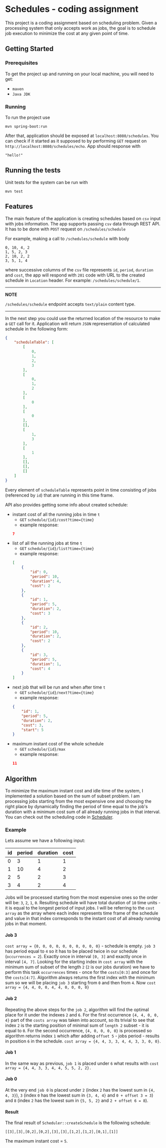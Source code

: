 # Schedules - coding assignment

This project is a coding assignment based on scheduling problem. 
Given a processing system that only accepts work as jobs, the goal is to
schedule job execution to minimize the cost at any given point of time.

## Getting Started

### Prerequisites

To get the project up and running on your local machine, you will need to get:
* `maven`
* `Java JDK`

### Running

To run the project use

```
mvn spring-boot:run
```
After that, application should be exposed at `localhost:8080/schedules`. You can check if it started
as it supposed to by performing `GET` request on `http://localhost:8080/schedules/echo`. App should 
response with
```
"hello!"
```

## Running the tests

Unit tests for the system can be run with
```
mvn test
```

## Features

The main feature of the application is creating schedules based on `csv` input with jobs information.
The app supports passing `csv` data through REST API. It has to be done with `POST` request on 
`/schedules/schedule` 

For example, making a call to `/schedules/schedule` with body
```
0, 10, 4, 2
1, 5, 2, 3
2, 10, 2, 2
3, 5, 1, 4
```
where successive columns of the `csv` file represents `id`, `period`, `duration` and `cost`,
the app will respond with `201` code with URL to the created schedule in `Location` header.
For example: `/schedules/schedule/1`.

---
**NOTE**

`/schedules/schedule` endpoint accepts `text/plain` content type.

---

In the next step you could use the returned location of the resource to make a `GET` call 
for it. Application will return `JSON` representation of calculated schedule in the following form:
```json
{
    "scheduleTable": [
        [
            0,
            1,
            2,
            3
        ],
        [
            0,
            1,
            2
        ],
        [
            0
        ],
        [
            0
        ],
        [],
        [
            1,
            3
        ],
        [
            1
        ],
        [],
        [],
        []
    ]
}
```
Every element of `scheduleTable` represents point in time consisting of jobs (referenced by `id`) that are 
running in this time frame. 

API also provides getting some info about created schedule:
* instant cost of all the running jobs in time `t` 
    * `GET` `schedule/{id}/cost?time={time}`
    * example response:
    ```json
    7
    ```
* list of all the running jobs at time `t`
    * `GET` `schedule/{id}/list?time={time}`
    * example response:
    ```json
    [
        {
            "id": 0,
            "period": 10,
            "duration": 4,
            "cost": 2
        },
        {
            "id": 1,
            "period": 5,
            "duration": 2,
            "cost": 3
        },
        {
            "id": 2,
            "period": 10,
            "duration": 2,
            "cost": 2
        },
        {
            "id": 3,
            "period": 5,
            "duration": 1,
            "cost": 4
        }
    ]
    ```
* next job that will be run and when after time `t`
    * `GET` `schedule/{id}/next?time={time}`
    * example response:
    ```json
    {
        "id": 1,
        "period": 5,
        "duration": 2,
        "cost": 3,
        "start": 5
    }
    ```
* maximum instant cost of the whole schedule
    * `GET` `schedule/{id}/max`
    * example response:
    ```json
    11
    ```
    
## Algorithm

To minimize the maximum instant cost and idle time of the system, I implemented a solution based on
the sum of subset problem. I am processing jobs starting from the most expensive one and choosing
the right place by dynamically finding the period of time equal to the job's duration with 
a minimum cost sum of all already running jobs in that interval. You can check out the scheduling
code in [Scheduler](src/main/java/com/schedules/scheduler/Scheduler.java).

### Example

Lets assume we have a following input:

| id    | period    | duration  | cost  |
| ----- | --------- | --------- | ----- |
| 0     | 3         | 1         | 1     |
| 1     | 10        | 4         | 2     |
| 2     | 5         | 2         | 3     |
| 3     | 4         | 2         | 4     |

Jobs will be processed starting from the most expensive ones so the order will be: `3`, `2`, `1`, `0`.
Resulting schedule will have total duration of `10` time units - it is equal to the longest period 
of input jobs. I will be referring to the `cost array` as the array where each index represents
time frame of the schedule and value in that index corresponds to the instant cost of all already
running jobs in that moment.

#### Job 3

`cost array = {0, 0, 0, 0, 0, 0, 0, 0, 0, 0}` -  schedule is empty.
`job 3` has period equal to `4` so it has to be placed twice in our schedule (`occurrences = 2`). Exactly once in interval
`[0, 3]` and exactly once in interval `[4, 7]`. Looking for the starting index in `cost array` 
with the minimum sum of subset of the length `2` (`2` is our jobs duration) we have to perform
this task `occurrences` times - once for the `costs[0:3]` and once for the `costs[4:7]`. 
Algorithm always returns the first index with the minimum sum so we will be placing `job 3` starting
from `0` and then from `4`. Now `cost array = {4, 4, 0, 0, 4, 4, 0, 0, 0, 0}`

#### Job 2

Repeating the above steps for the `job 2`, algorithm will find the optimal place for it 
under the indexes `2` and `6`. For the first occurrence `{4, 4, 0, 0, 4}` part of the `costs array`
was taken into account, so its trivial to see that index `2` is the starting position of minimal
sum of `length 2` subset - it is equal to `0`. For the second occurrence, `{4, 0, 0, 0, 0}` is 
processed so algorithm returns index `1` which after adding `offset 5` - jobs period - results in
position `6` in the schedule. `cost array = {4, 4, 3, 3, 4, 4, 3, 3, 0, 0}`.

#### Job 1

In the same way as previous, `job 1` is placed under `6` what results with 
`cost array = {4, 4, 3, 3, 4, 4, 5, 5, 2, 2}.`

#### Job 0

At the very end `job 0` is placed under `2` (index `2` has the lowest sum in `{4, 4, 3}`), 
`3` (index `0` has the lowest sum in `{3, 4, 4}` and `0 + offset 3 = 3`) and `8` 
(index `2` has the lowest sum in `{5, 5, 2}` and `2 + offset 6 = 8`).

#### Result

The final result of `Scheduler::createSchedule` is the following schedule:

`[[3],[3],[0,2],[0,2],[3],[3],[1,2],[1,2],[0,1],[1]]`

The maximum instant cost = `5`.

